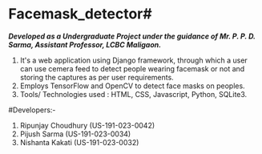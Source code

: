# Facemask_detector#
***Developed as a Undergraduate Project under the guidance of Mr. P. P. D. Sarma, Assistant Professor, LCBC Maligaon.***

1. It's  a web application using Django framework, through which a user can use cemera feed to detect people wearing facemask or not and storing the captures as per user requirements.
2. Employs TensorFlow and OpenCV to detect face masks on peoples.
3. Tools/ Technologies used : HTML, CSS, Javascript, Python, SQLite3.

#Developers:-
1. Ripunjay Choudhury (US-191-023-0042)
2. Pijush Sarma (US-191-023-0034)
3. Nishanta Kakati (US-191-023-0032)
